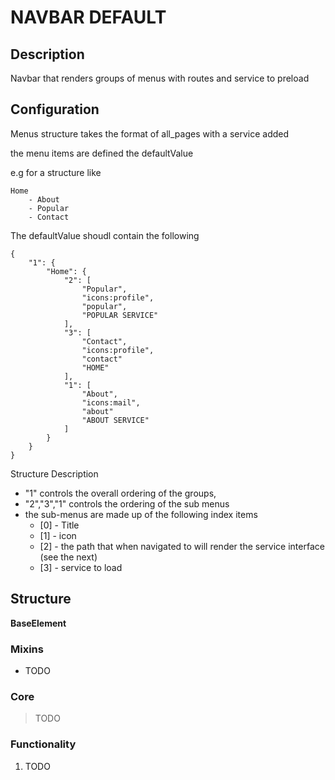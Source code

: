 # NAVBAR DEFAULT

## Description
Navbar that renders groups of menus with routes and service to preload

## Configuration
Menus structure takes the format of all_pages with a service added

the menu items are defined the defaultValue

e.g
for a structure like
```
Home
    - About
    - Popular
    - Contact
```


The defaultValue shoudl contain the following
```
{
    "1": {
        "Home": {
            "2": [
                "Popular",
                "icons:profile",
                "popular",
                "POPULAR SERVICE"
            ],
            "3": [
                "Contact",
                "icons:profile",
                "contact"
                "HOME"
            ],
            "1": [
                "About",
                "icons:mail",
                "about"
                "ABOUT SERVICE"
            ]
        }
    }
}
```

Structure Description

- "1" controls the overall ordering of the groups,
- "2","3","1" controls the ordering of the  sub menus
- the sub-menus are made up of the following index items
    - [0]  - Title
    - [1] - icon
    - [2] - the path that when navigated to will render the service interface (see the next)
    - [3] - service to load 



## Structure
**BaseElement**

### Mixins 
- TODO

### Core
> TODO

### Functionality
1.	TODO

